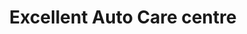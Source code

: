 ---
title: "Excellent Auto Care centre"
url: /prayagraj/excellent-auto-care-centre/
shop: car repair
---